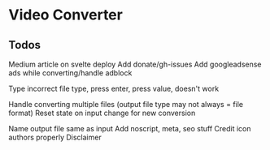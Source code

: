 # Video Converter

## Todos
Medium article on svelte deploy
Add donate/gh-issues
Add googleadsense ads while converting/handle adblock

Type incorrect file type, press enter, press value, doesn't work

Handle converting multiple files (output file type may not always = file format)
Reset state on input change for new conversion

Name output file same as input
Add noscript, meta, seo stuff
Credit icon authors properly
Disclaimer